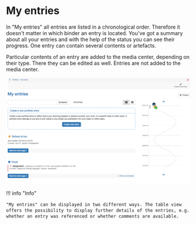 # My entries

In "My entries" all entries are listed in a chronological order. Therefore it
doesn't matter in which binder an entry is located. You've got a summary about
all your entries and with the help of the status you can see their progress.
One entry can contain several contents or artefacts.

Particular contents of an entry are added to the media center, depending on their
type. There they can be edited as well. Entries are not added to the media
center.

![my_entries.png](assets/pf_allentries_assignment_EN.png)

!!! info "Info"

    "My entries" can be displayed in two different ways. The table view offers the possibility to display further details of the entries, e.g. whether an entry was referenced or whether comments are available.

